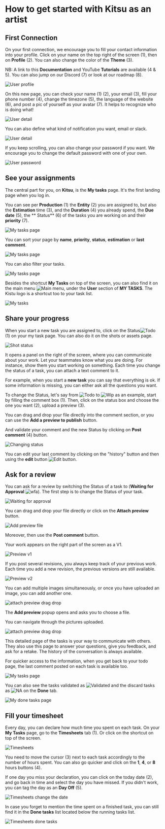 # How to get started with Kitsu as an artist


## First Connection

On your first connection, we encourage you to fill your contact information
into your profile.
Click on your name on the top right of the screen (1), then on **Profile** (2). You can also change the color of the **Theme** (3).

NB: A link to this **Documentation** and YouTube **Tutorials** are available (4 & 5).
You can also jump on our Discord (7) or look at our roadmap (8).
 
![User profile](../img/getting-started/user_profil.png)
 
On this new page, you can check your name (1) (2), your email (3), fill your phone
number (4), change the timezone (5), the language of the website (6), and
post a pic of yourself as your avatar (7). It helps to recognize who is
doing what! 
 
![User detail](../img/getting-started/user_profil1.png)
 
You can also define what kind of notification you want, email or slack.

![User detail](../img/getting-started/user_profil2.png)

 
If you keep scrolling, you can also change your password if you want. We
encourage you to change the default password with one of your own.

![User password](../img/getting-started/user_password.png)
 
 
## See your assignments
 
The central part for you, on **Kitsu**, is the **My tasks** page. 
It's the first landing page when you log in.


You can see per **Production** (1) the **Entity** (2) you are assigned to, but also the **Estimation** time (3), and the **Duration** (4) you already spend, the **Due date** (5), the
** Status** (6) of the tasks you are working on and their **priority** (7). 
 
![My tasks page](../img/getting-started/my_task_page.png)

You can sort your page by **name**, **priority**, **status**, **estimation** or **last comment**.

![My tasks page](../img/getting-started/mytask_sort.png)

You can also filter your tasks.

![My tasks page](../img/getting-started/mytask_filter.png)


Besides the shortcut **My Tasks** on top of the screen, you can also find it on the main menu ![Main menu](../img/getting-started/main_button.png),
under the **User** section of **MY TASKS**. The Kistu logo is a shortcut too
to your task list.

![My tasks](../img/getting-started/my_tasks.png)



 
## Share your progress

When you start a new task you are assigned to, click on the Status![Todo](../img/getting-started/todo_icon.png)
(1) on your my task page. You can also do it on the shots or assets page.

![Shot status](../img/getting-started/my_task_status.png)

It opens a panel on the right of the screen, where you can communicate about your work. Let your teammates know what you are doing. 
For instance, show them you start working on something. 
Each time you change the status of a task, you can attach a
text comment to it.

For example, when you start a **new task** you can say that everything is ok.
If some information is missing, you can either ask all the questions you want.

To change the Status, let's say from ![Todo](../img/getting-started/todo_icon.png) to ![Wip](../img/getting-started/wip_icon.png) as an example, start
by filling the comment box (1). Then, click on the status box and choose the
one you want (2), upload a preview (3). 

You can drag and drop your file directly into the comment section, or you can use the **Add a preview to publish** button.

And validate your comment and the new Status by clicking on
**Post comment** (4) button.

![Changing status](../img/getting-started/changing_status.png)

You can edit your last comment by clicking on the "history" button and then 
using the **edit** button 
![Edit button](../img/getting-started/edit_button.png).


## Ask for a review

You can ask for a review by switching the Status of a task to 
(**Waiting for Approval** ![wfa](../img/getting-started/wfa_icon.png)). 
The first step is to change the Status of your
task. 

![Waiting for approval](../img/getting-started/wfa_status.png)

You can drag and drop your file directly or click on the **Attach preview** button.

![Add preview file](../img/getting-started/add_preview.png)

Moreover, then use the **Post comment** button.

Your work appears on the right part of the screen as a V1. 

![Preview v1](../img/getting-started/previewv1.png)

If you post several revisions, you always keep track of your previous work.
Each time you add a new revision, the previous versions are still available. 

![Preview v2](../img/getting-started/previewv2.png)

You can add multiple images simultaneously, or once you have uploaded an image, you can add another one.

![attach preview drag drop](../img/getting-started/upload_several_pictures.png)

The **Add preview** popup opens and asks you to choose a file.

You can navigate through the pictures uploaded.

![attach preview drag drop](../img/getting-started/upload_second_pictures.png)


This detailed page of the tasks is your way to communicate with others.
They also use this page to answer your questions, give you feedback, and ask for a retake. The history of the conversation is always available.

For quicker access to the information, when you get back to your todo
page, the last comment posted on each task is available too.

![My tasks page](../img/getting-started/my_task_page2.png)

You can also see the tasks validated as ![Validated](../img/getting-started/done_icon.png) and the discard tasks as ![NA](../img/getting-started/na_icon.png)
on the **Done** tab.

![My done tasks page](../img/getting-started/done_page.png)

## Fill your timesheet

Every day, you can declare how much time you spent on each task. On your **My Tasks** 
page, go to the **Timesheets** tab (1). Or click on the shortcut on top of the screen.

![Timesheets](../img/getting-started/timesheets.png)

You need to move the cursor (3) next to each task accordingly to the number of
hours spent. You can also go quicker and click on the **1**, **4**, or **8**
hours buttons (4).

If one day you miss your declaration, you can click on the today date (2), and
go back in time and select the day you have missed. If you didn't work, you can tag the day as an **Day Off** (5).

![Timesheets change the date](../img/getting-started/timesheet_change_date.png)

In case you forget to mention the time spent on a finished task, you can still 
find it in the **Done tasks** list located below the running tasks list.

![Timesheets done tasks](../img/getting-started/timesheet_done_task.png)

